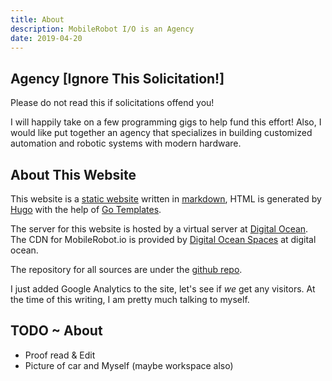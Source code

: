 ```yaml
---
title: About
description: MobileRobot I/O is an Agency 
date: 2019-04-20
---
```



## Agency [Ignore This Solicitation!]

Please do not read this if solicitations offend you!

I will happily take on a few programming gigs to help fund this
effort!  Also, I would like put together an agency that specializes in
building customized automation and robotic systems with modern
hardware. 

## About This Website

This website is a [static website](static-websites) written in
[markdown](http://daringfireball.io/markdown), HTML is generated by
[Hugo](http://gethugo.io) with the help of [Go
Templates](http://golang.org/templates/html). 

The server for this website is hosted by a virtual server at [Digital
Ocean](http://digitalocean.com).  The CDN for MobileRobot.io is
provided by [Digital Ocean Spaces](http://digitalocean.com)
at digital ocean. 

The repository for all sources are under the [github
repo](http://github.com/mobilerobot-io/mobilerobot.io). 

I just added Google Analytics to the site, let's see if _we_ get any
visitors.  At the time of this writing, I am pretty much talking to
myself.

## TODO ~ About 

- Proof read & Edit
- Picture of car and Myself (maybe workspace also)

